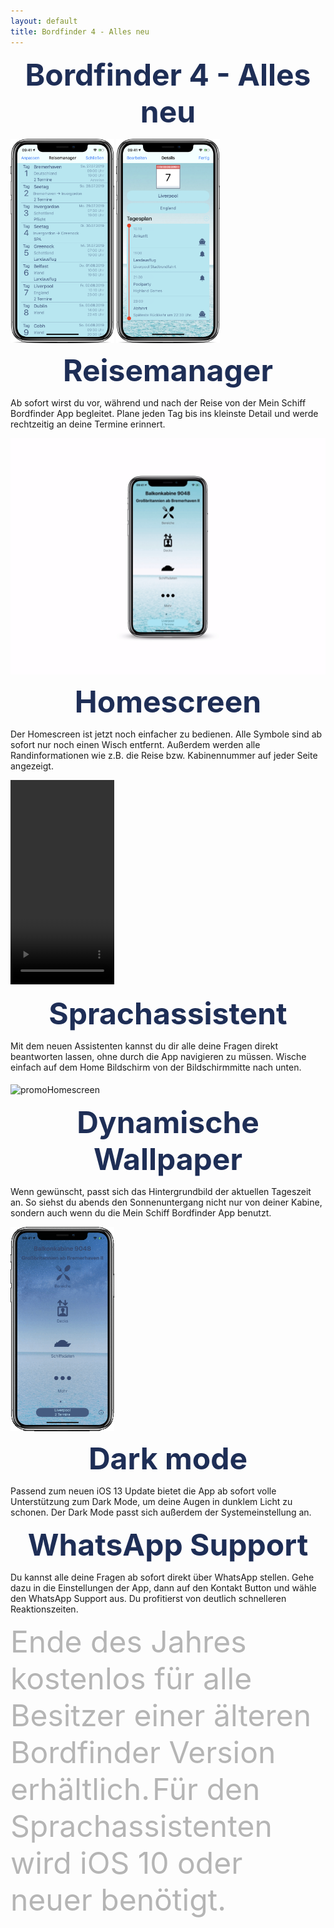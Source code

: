```yaml
---
layout: default
title: Bordfinder 4 - Alles neu
---
```


 <b><center><font color="1E2E56" size="40">Bordfinder 4 - Alles neu</font></center></b>




<img src="/Promo4.0Resources/promoManager.png" alt="TravelMangerPromoImage" class="inline" height="327" width="165.5" align="middle"/>
<img src="/Promo4.0Resources/promoManagerDay.png" alt="TravelMangerPromoImage" class="inline" height="327" width="165.5" align="middle"/>

<b><center><font color="1E2E56" size="24">Reisemanager</font></center></b>

Ab sofort wirst du vor, während und nach der Reise von der Mein Schiff Bordfinder App begleitet. Plane jeden Tag bis ins kleinste Detail und werde rechtzeitig an deine Termine erinnert.





<img src="/Promo4.0Resources/promoHomescreenHD.gif" alt="promoHomescreen" class="inline" align="middle"/>

<b><center><font color="1E2E56" size="24">Homescreen</font></center></b>

Der Homescreen ist jetzt noch einfacher zu bedienen. Alle Symbole sind ab sofort nur noch einen Wisch entfernt. Außerdem werden alle Randinformationen wie z.B. die Reise bzw. Kabinennummer auf jeder Seite angezeigt.






<video width="165.5" height="327" controls autoplay>
  <source src="/Promo4.0Resources/promoSiri.mp4" type="video/mp4">
</video>

<b><center><font color="1E2E56" size="24">Sprachassistent</font></center></b>

Mit dem neuen Assistenten kannst du dir alle deine Fragen direkt beantworten lassen, ohne durch die App navigieren zu müssen. Wische einfach auf dem Home Bildschirm von der Bildschirmmitte nach unten.





<img src="/Promo4.0Resources/promoDynamicAppereance.gif" alt="promoHomescreen" class="inline" height="327" width="165.5" align="middle"/>

<b><center><font color="1E2E56" size="24">Dynamische Wallpaper</font></center></b>

Wenn gewünscht, passt sich das Hintergrundbild der aktuellen Tageszeit an. So siehst du abends den Sonnenuntergang nicht nur von deiner Kabine, sondern auch wenn du die Mein Schiff Bordfinder App benutzt.





<img src="/Promo4.0Resources/promoDarkMode.gif" alt="promoHomescreen" class="inline" height="327" width="165.5" align="middle"/>

<b><center><font color="1E2E56" size="24">Dark mode</font></center></b>

Passend zum neuen iOS 13 Update bietet die App ab sofort volle Unterstützung zum Dark Mode, um deine Augen in dunklem Licht zu schonen. Der Dark Mode passt sich außerdem der Systemeinstellung an.




<b><center><font color="1E2E56" size="24">WhatsApp Support</font></center></b>

Du kannst alle deine Fragen ab sofort direkt über WhatsApp stellen. Gehe dazu in die Einstellungen der App, dann auf den Kontakt Button und wähle den WhatsApp Support aus. Du profitierst von deutlich schnelleren Reaktionszeiten.


<font color="b5b5b5" size="8">Ende des Jahres kostenlos für alle Besitzer einer älteren Bordfinder Version erhältlich.</font>
<font color="b5b5b5" size="8">Für den Sprachassistenten wird iOS 10 oder neuer benötigt.</font>
